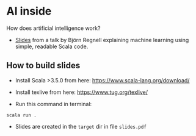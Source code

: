 # AI inside

How does artificial intelligence work? 

* [Slides](https://github.com/bjornregnell/AI-inside/releases) from a talk by Björn Regnell explaining machine learning using simple, readable Scala code.

## How to build slides

* Install Scala >3.5.0 from here: https://www.scala-lang.org/download/

* Install texlive from here: https://www.tug.org/texlive/

* Run this command in terminal:

```
scala run .
```

* Slides are created in the `target` dir in file `slides.pdf`